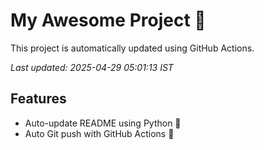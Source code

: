 # My Awesome Project 🚀

This project is automatically updated using GitHub Actions.

_Last updated: 2025-04-29 05:01:13 IST_

## Features
- Auto-update README using Python 🐍
- Auto Git push with GitHub Actions 🤖
